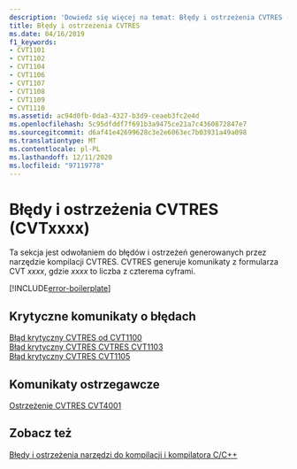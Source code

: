 ```yaml
---
description: 'Dowiedz się więcej na temat: Błędy i ostrzeżenia CVTRES (CVTxxxx)'
title: Błędy i ostrzeżenia CVTRES
ms.date: 04/16/2019
f1_keywords:
- CVT1101
- CVT1102
- CVT1104
- CVT1106
- CVT1107
- CVT1108
- CVT1109
- CVT1110
ms.assetid: ac94d0fb-0da3-4327-b3d9-ceaeb3fc2e4d
ms.openlocfilehash: 5c95dfddf7f691b3a9475ce21a7c4360872847e7
ms.sourcegitcommit: d6af41e42699628c3e2e6063ec7b03931a49a098
ms.translationtype: MT
ms.contentlocale: pl-PL
ms.lasthandoff: 12/11/2020
ms.locfileid: "97119778"
---
```

# <a name="cvtres-errors-and-warnings-cvtxxxx"></a>Błędy i ostrzeżenia CVTRES (CVTxxxx)

Ta sekcja jest odwołaniem do błędów i ostrzeżeń generowanych przez narzędzie kompilacji CVTRES. CVTRES generuje komunikaty z formularza CVT *xxxx*, gdzie *xxxx* to liczba z czterema cyframi.

[!INCLUDE[error-boilerplate](../../error-messages/includes/error-boilerplate.md)]

## <a name="fatal-error-messages"></a>Krytyczne komunikaty o błędach

[Błąd krytyczny CVTRES od CVT1100](cvtres-fatal-error-cvt1100.md) \
[Błąd krytyczny CVTRES CVTRES CVT1103](cvtres-fatal-error-cvt1103.md) \
[Błąd krytyczny CVTRES CVT1105](cvtres-fatal-error-cvt1105.md)

## <a name="warning-messages"></a>Komunikaty ostrzegawcze

[Ostrzeżenie CVTRES CVT4001](cvtres-warning-cvt4001.md)

## <a name="see-also"></a>Zobacz też

[Błędy i ostrzeżenia narzędzi do kompilacji i kompilatora C/C++](../compiler-errors-1/c-cpp-build-errors.md)
